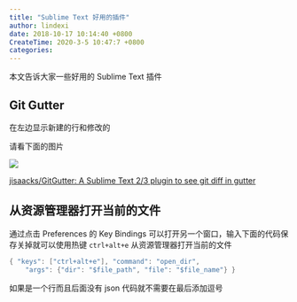 ```yaml
---
title: "Sublime Text 好用的插件"
author: lindexi
date: 2018-10-17 10:14:40 +0800
CreateTime: 2020-3-5 10:47:7 +0800
categories: 
---
```


本文告诉大家一些好用的 Sublime Text 插件

<!--more-->



## Git Gutter

在左边显示新建的行和修改的

请看下面的图片

![](https://user-images.githubusercontent.com/16542113/28744712-f80ea13e-7466-11e7-96ac-51f453fb22b6.gif )

[jisaacks/GitGutter: A Sublime Text 2/3 plugin to see git diff in gutter](https://github.com/jisaacks/GitGutter )

## 从资源管理器打开当前的文件

通过点击 Preferences 的 Key Bindings 可以打开另一个窗口，输入下面的代码保存关掉就可以使用热键 `ctrl+alt+e` 从资源管理器打开当前的文件

```csharp
{ "keys": ["ctrl+alt+e"], "command": "open_dir", 
    "args": {"dir": "$file_path", "file": "$file_name"} }
```

如果是一个行而且后面没有 json 代码就不需要在最后添加逗号
